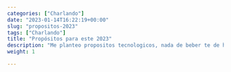 ```yaml
---
categories: ["Charlando"]
date: "2023-01-14T16:22:19+00:00"
slug: "propositos-2023"
tags: ["Charlando"]
title: "Propósitos para este 2023"
description: "Me planteo propositos tecnologicos, nada de beber te de hierbas por la mañana"
weight: 1

---
```


